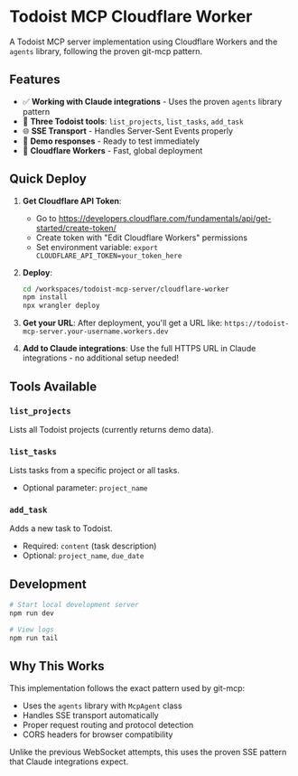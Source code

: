 # Todoist MCP Cloudflare Worker

A Todoist MCP server implementation using Cloudflare Workers and the `agents` library, following the proven git-mcp pattern.

## Features

- ✅ **Working with Claude integrations** - Uses the proven `agents` library pattern
- 🔧 **Three Todoist tools**: `list_projects`, `list_tasks`, `add_task`
- 🌐 **SSE Transport** - Handles Server-Sent Events properly
- 📝 **Demo responses** - Ready to test immediately
- 🚀 **Cloudflare Workers** - Fast, global deployment

## Quick Deploy

1. **Get Cloudflare API Token**:
   - Go to https://developers.cloudflare.com/fundamentals/api/get-started/create-token/
   - Create token with "Edit Cloudflare Workers" permissions
   - Set environment variable: `export CLOUDFLARE_API_TOKEN=your_token_here`

2. **Deploy**:
   ```bash
   cd /workspaces/todoist-mcp-server/cloudflare-worker
   npm install
   npx wrangler deploy
   ```

3. **Get your URL**:
   After deployment, you'll get a URL like: `https://todoist-mcp-server.your-username.workers.dev`

4. **Add to Claude integrations**:
   Use the full HTTPS URL in Claude integrations - no additional setup needed!

## Tools Available

### `list_projects`
Lists all Todoist projects (currently returns demo data).

### `list_tasks` 
Lists tasks from a specific project or all tasks.
- Optional parameter: `project_name`

### `add_task`
Adds a new task to Todoist.
- Required: `content` (task description)
- Optional: `project_name`, `due_date`

## Development

```bash
# Start local development server
npm run dev

# View logs
npm run tail
```

## Why This Works

This implementation follows the exact pattern used by git-mcp:
- Uses the `agents` library with `McpAgent` class
- Handles SSE transport automatically
- Proper request routing and protocol detection
- CORS headers for browser compatibility

Unlike the previous WebSocket attempts, this uses the proven SSE pattern that Claude integrations expect.
